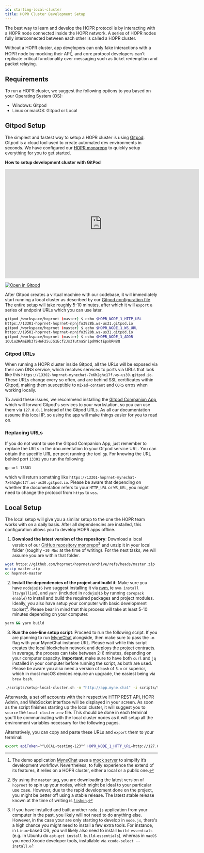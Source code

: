 ```yaml
---
id: starting-local-cluster
title: HOPR Cluster Development Setup
---
```


The best way to learn and develop the HOPR protocol is by interacting with a HOPR node connected inside the HOPR network.
A series of HOPR nodes fully interconnected between each other is called a HOPR cluster.

Without a HOPR cluster, app developers can only fake interactions with a HOPR node by mocking their API[^1], and
core protocol developers can't replicate critical functionality over messaging such as ticket redemption
and packet relaying.

## Requirements

To run a HOPR cluster, we suggest the following options to you based on your Operating System (OS):

- Windows: Gitpod
- Linux or macOS: Gitpod or Local

## Gitpod Setup

The simplest and fastest way to setup a HOPR cluster is using [Gitpod](https://gitpod.io). Gitpod is a cloud tool used to create
automated dev environments in seconds. We have configured our [HOPR monorepo](https://gitpod.io/#https://github.com/hoprnet/hoprnet)
to quickly setup everything for you to get started.

**How to setup development cluster with GitPod** 

<iframe src="https://player.vimeo.com/video/678070260?h=9ef64ca41b" width="640" height="360" frameborder="0" allow="autoplay; fullscreen; picture-in-picture" allowfullscreen></iframe>

[![Open in Gitpod](https://gitpod.io/button/open-in-gitpod.svg)](https://gitpod.io/#https://github.com/hoprnet/hoprnet)

After Gitpod creates a virtual machine with our codebase, it will immediately start running a local cluster as described by our
[Gitpod configuration file](https://github.com/hoprnet/hoprnet/blob/master/.gitpod.yml). The entire setup will take roughly 5-10
minutes, after which it will `export` a series of endpoint URLs which you can use later.

```bash
gitpod /workspace/hoprnet (master) $ echo $HOPR_NODE_1_HTTP_URL
https://13301-hoprnet-hoprnet-npnjfo3928b.ws-us31.gitpod.io
gitpod /workspace/hoprnet (master) $ echo $HOPR_NODE_1_WS_URL
https://19501-hoprnet-hoprnet-npnjfo3928b.ws-us31.gitpod.io
gitpod /workspace/hoprnet (master) $ echo $HOPR_NODE_1_ADDR
16Uiu2HAmE9b3TSHeF25uJS1Ecf2Js3TutnaSnipdV9otEpxbRN8Q
```

### Gitpod URLs

When running a HOPR cluster inside Gitpod, all the URLs will be exposed via their own DNS service, which resolves services to ports via
URLs that look like this `https://13302-hoprnet-mynechat-7x6h2ghc17f.ws-us30.gitpod.io`. These URLs change every so often, and are behind
SSL certificates within Gitpod, making them susceptible to `Mixed-content` and `CORS` erros when working locally.

To avoid these issues, we recommend installing the [Gitpod Companion App](https://www.gitpod.io/docs/develop/local-companion), which
will forward Gitpod's services to your workstation, so you can use them via `127.0.0.1` instead of the Gitpod URLs. As all our documentation
assume this local IP, so using the app will make things easier for you to read on.

### Replacing URLs

If you do not want to use the Gitpod Companion App, just remember to replace the URLs in the documentation to your Gitpod service URL. You
can obtain the specific URL per port running the tool `gp`. For knowing the URL behind port `13301` you run the following:

```bash
gp url 13301
```

which will return something like `https://13301-hoprnet-mynechat-7x6h2ghc17f.ws-us30.gitpod.io`. Please be aware that depending on whether
the documentation refers to your `HTTP_URL` or `WS_URL`, you might need to change the protocol from `https` to `wss`.

## Local Setup

The local setup will give you a similar setup to the one the HOPR team works with on a daily basis. After all dependencies are installed,
this configuration allows you to develop HOPR apps offline.

1. **Download the latest version of the repository**: Download a local version of our [GitHub repository monorepo](https://github.com/hoprnet/hoprnet)[^2]
   and unzip it in your local folder (roughly `~30 Mbs` at the time of writing). For the next tasks, we will assume you are within that folder.

```bash
wget https://github.com/hoprnet/hoprnet/archive/refs/heads/master.zip
unzip master.zip
cd hoprnet-master
```

2. **Install the dependencies of the project and build it**: Make sure you have `nodejs@16` (we suggest installing it via [nvm](https://github.com/nvm-sh/nvm), ie `nvm install lts/gallium`), and `yarn` (included in `nodejs@16` by running `corepack enable`)
   to install and build the required packages and project modules. Ideally, you also have setup your computer with basic development toolset[^3]. Please bear in mind that this process will take at least 5-10 minutes depending on your computer.

```bash
yarn && yarn build
```

3. **Run the one-line setup script**: Proceed to run the following script. If you are planning to run [MyneChat](http://app.myne.chat/)
   alongside, then make sure to pass the `-m` flag with your MyneChat instance URL. Please wait while this script creates
   the local blockchain network and deploys the project contracts. In average, the process can take between 2-6 minutes,
   depending on your computer capacity. **Important**, make sure to have both `curl` and `jq` installed in your computer
   before running the script, as both are used. Please be aware you also need a version of `bash` of `5.x` or superior,
   which in most macOS devices require an upgrade, the easiest being via `brew bash`.

```bash
./scripts/setup-local-cluster.sh -m "http://app.myne.chat" -i scripts/topologies/full_interconnected_cluster.sh
```

Afterwards, a set off accounts with their respective HTTP REST API, HOPR Admin, and WebSocket interface will be displayed
in your screen. As soon as the script finishes starting up the local cluster, it will suggest you to `source` the `local-cluster.env` file.
This should be done in each terminal you'll be communicating with the local cluster nodes as it will setup all the environment variables
necessary for the following pages.

Alternatively, you can copy and paste these URLs and `export` them to your terminal:

```bash
export apiToken=^^LOCAL-testing-123^^ HOPR_NODE_1_HTTP_URL=http://127.0.0.1:13301 HOPR_NODE_1_WS_URL=ws://127.0.0.1:19501 HOPR_NODE_2_HTTP_URL=ws://127.0.0.1:13302 HOPR_NODE_2_WS_URL=ws://127.0.0.1:19502 HOPR_NODE_3_HTTP_URL=http://127.0.0.1:13303 HOPR_NODE_3_WS_URL=ws://127.0.0.1:19503 HOPR_NODE_4_HTTP_URL=http://127.0.0.1:13304 HOPR_NODE_4_WS_URL=ws://127.0.0.1:19504 HOPR_NODE_5_HTTP_URL=http://127.0.0.1:13305 HOPR_NODE_5_WS_URL=ws://127.0.0.1:19505
```

[^1]:
    The demo application [MyneChat](https://github.com/hoprnet/myne-chat) uses a
    [mock server](https://github.com/hoprnet/myne-chat/blob/cf6501b2ffa24502834f567ab575630e302e3d34/mocks/index.js#L47-L79)
    to simplify it’s development workflow. Nevertheless, to fully experience the extend of its features, it relies on a
    HOPR cluster, either a local or a public one.

[^2]:
    By using the `master` tag, you are downloading the latest version of `hoprnet` to spin up your nodes, which might be ideal
    to your particular use case. However, due to the rapid development done on the project, you might be better off using a stable
    release. The latest stable release known at the time of writing is [`lisbon`](https://github.com/hoprnet/hoprnet/archive/refs/heads/release/lisbon.zip).

[^3]: If you have installed and built another `node.js` application from your computer in the past, you likely will not need to do anything else. However, in the case your are only starting to develop in `node.js`, there's a high chance you might need to install a few extra tools. For instance, in `Linux`-based OS, you will likely also need to install `build-essentials` (e.g. in Ubuntu do `apt-get install build-essentials`), whereas in `macOS` you need Xcode developer tools, installable via `xcode-select --install`.
